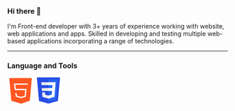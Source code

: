 ### Hi there 👋 

  I'm Front-end developer with 3+ years of experience working with website, web applications and apps. Skilled in
developing and testing multiple web-based applications incorporating a range of technologies.

<hr>
<h3>Language and Tools</h3>
<p>   
   <img width="60px" height="60px" src="https://github.com/MURALI-NOT6/MURALI-NOT6/blob/main/html.png"/>
   <img width="60px" height="60px" src="https://github.com/MURALI-NOT6/MURALI-NOT6/blob/main/css.png"/> 
</p>
 


